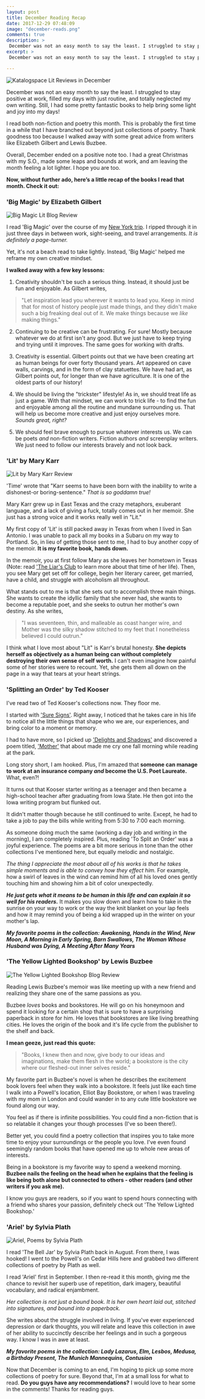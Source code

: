 ```yaml
---
layout: post
title: December Reading Recap
date: 2017-12-29 07:48:09
image: "december-reads.png"
comments: true
description: >
 December was not an easy month to say the least. I struggled to stay positive at work, filled my days with just routine, and totally neglected my own writing. Still, I had some pretty fantastic book to bring some light and joy into my days!
excerpt: >
 December was not an easy month to say the least. I struggled to stay positive at work, filled my days with just routine, and totally neglected my own writing. Still, I had some pretty fantastic book to bring some light and joy into my days!

---
```

![Katalogspace Lit Reviews in December](/katalog/assets/december-reads.png)

December was not an easy month to say the least. I struggled to stay positive at work, filled my days with just routine, and totally neglected my own writing. Still, I had some pretty fantastic books to help bring some light and joy into my days!

I read both non-fiction and poetry this month. This is probably the first time in a while that I have branched out beyond just collections of poetry. Thank goodness too because I walked away with some great advice from writers like Elizabeth Gilbert and Lewis Buzbee.

Overall, December ended on a positive note too. I had a great Christmas with my S.O., made some leaps and bounds at work, and am leaving the month feeling a lot lighter. I hope you are too.

**Now, without further ado, here’s a little recap of the books I read that month. Check it out:**

### 'Big Magic' by Elizabeth Gilbert
![Big Magic Lit Blog Review](/katalog/assets/big-magic-elizabeth-gilbert.png)

I read 'Big Magic' over the course of my [New York trip](https://ktagilbert.github.io/katalog//2017/12/17/finding-time-to-reset.html). I ripped through it in just three days in between work, sight-seeing, and travel arrangements. *It is definitely a page-turner.*

Yet, it's not a beach read to take lightly. Instead, 'Big Magic' helped me reframe my own creative mindset.

**I walked away with a few key lessons:**

1. Creativity shouldn't be such a serious thing. Instead, it should just be fun and enjoyable. As Gilbert writes,
>"Let inspiration lead you wherever it wants to lead you. Keep in mind that for most of history people just made things, and they didn't make such a big freaking deal out of it. We make things because we *like* making things."

2. Continuing to be creative can be frustrating. For sure! Mostly because whatever we do at first isn't any good. But we just have to keep trying and trying until it improves. The same goes for working with drafts.

3. Creativity is essential. Gilbert points out that we have been creating art as human beings for over forty thousand years. Art appeared on cave walls, carvings, and in the form of clay statuettes. We have had art, as Gilbert points out, for longer than we have agriculture. It is one of the oldest parts of our history!

4. We should be living the "trickster" lifestyle! As in, we should treat life as just a game. With that mindset, we can work to trick life - to find the fun and enjoyable among all the routine and mundane surrounding us. That will help us become more creative and just enjoy ourselves more. *Sounds great, right?*

5. We should feel brave enough to pursue whatever interests us. We can be poets *and* non-fiction writers. Fiction authors *and* screenplay writers. We just need to follow our interests bravely and not look back.


### 'Lit' by Mary Karr

![Lit by Mary Karr Review](/katalog/assets/lit-mary-karr.png)

'Time' wrote that "Karr seems to have been born with the inability to write a dishonest-or boring-sentence." *That is so goddamn true!*

Mary Karr grew up in East Texas and the crazy metaphors, exuberant language, and a lack of giving a fuck, totally comes out in her memoir. She just has a strong voice and it works really well in "Lit."

My first copy of 'Lit' is still packed away in Texas from when I lived in San Antonio. I was unable to pack all my books in a Subaru on my way to Portland. So, in lieu of getting those sent to me, I had to buy another copy of the memoir. **It is my favorite book, hands down.**

In the memoir, you at first follow Mary as she leaves her hometown in Texas (Note: read ['The Liar's Club](https://www.goodreads.com/book/show/14241.The_Liars_Club) to learn more about that time of her life). Then, you see Mary get set off for college, begin her literary career, get married, have a child, and struggle with alcoholism all throughout.

What stands out to me is that she sets out to accomplish three main things. She wants to create the idyllic family that she never had, she wants to become a reputable poet, and she seeks to outrun her mother's own destiny. As she writes,

>"I was seventeen, thin, and malleable as coast hanger wire, and Mother was the silky shadow stitched to my feet that I nonetheless believed I could outrun."

I think what I love most about "Lit" is Karr's brutal honesty. **She depicts herself as objectively as a human being can without completely destroying their own sense of self worth.** I can't even imagine how painful some of her stories were to recount. Yet, she gets them all down on the page in a way that tears at your heart strings.


### 'Splitting an Order' by Ted Kooser

I've read two of Ted Kooser's collections now. They floor me.

I started with ['Sure Signs'](https://www.goodreads.com/book/show/239235.Sure_Signs). Right away, I noticed that he takes care in his life to notice all the little things that shape who we are, our experiences, and bring color to a moment or memory.

I had to have more, so I picked up ['Delights and Shadows'](https://www.goodreads.com/book/show/239229.Delights_and_Shadows) and discovered a poem titled, ['Mother'](http://www.ayearofbeinghere.com/2013/04/ted-kooser-mother.html) that about made me cry one fall morning while reading at the park.  

Long story short, I am hooked. Plus, I'm amazed that **someone can manage to work at an insurance company *and* become the U.S. Poet Laureate.** What, even?!

It turns out that Kooser starter writing as a teenager and then became a high-school teacher after graduating from Iowa State. He then got into the Iowa writing program but flunked out.

It didn't matter though because he still continued to write. Except, he had to take a job to pay the bills while writing from 5:30 to 7:00 each morning.

As someone doing much the same (working a day job and writing in the morning), I am completely inspired. Plus, reading
'To Split an Order' was a joyful experience. The poems are a bit more serious in tone than the other collections I've mentioned here, but equally melodic and nostalgic.

*The thing I appreciate the most about all of his works is that he takes simple moments and is able to convey how they effect him.* For example, how a swirl of leaves in the wind can remind him of all his loved ones gently touching him and showing him a bit of color unexpectedly.

***He just gets what it means to be human in this life and can explain it so well for his readers.*** It makes you slow down and learn how to take in the sunrise on your way to work or the way the knit blanket on your lap feels and how it may remind you of being a kid wrapped up in the winter on your mother's lap.

***My favorite poems in the collection: Awakening, Hands in the Wind, New Moon, A Morning in Early Spring, Barn Swallows, The Woman Whose Husband was Dying, A Meeting After Many Years***


### 'The Yellow Lighted Bookshop' by Lewis Buzbee
![The Yellow Lighted Bookshop Blog Review](/katalog/assets/yellow-lighted-bookshop.png)

Reading Lewis Buzbee's memoir was like meeting up with a new friend and realizing they share one of the same passions as you.

Buzbee *loves* books and bookstores. He will go on his honeymoon and spend it looking for a certain shop that is sure to have a surprising paperback in store for him. He loves that bookstores are like living breathing cities. He loves the origin of the book and it's life cycle from the publisher to the shelf and back.

**I mean geeze, just read this quote:**

>"Books, I knew then and now, give body to our ideas and imaginations, make them flesh in the world; a bookstore is the city where our fleshed-out inner selves reside."

My favorite part in Buzbee's novel is when he describes the excitement book lovers feel when they walk into a bookstore. It feels just like each time I walk into a Powell's location, Elliot Bay Bookstore, or when I was traveling with my mom in London and could wander in to any cute little bookstore we found along our way.

You feel as if there is infinite possibilities. You could find a non-fiction that is so relatable it changes your though processes (I've so been there!).

Better yet, you could find a poetry collection that inspires you to take more time to enjoy your surroundings or the people you love. I've even found seemingly random books that have opened me up to whole new areas of interests.

Being in a bookstore is my favorite way to spend a weekend morning. **Buzbee nails the feeling on the head when he explains that the feeling is like being both alone but connected to others - other readers (and other writers if you ask me).**

I know you guys are readers, so if you want to spend hours connecting with a friend who shares your passion, definitely check out 'The Yellow Lighted Bookshop.'


### 'Ariel' by Sylvia Plath
![Ariel, Poems by Sylvia Plath](/katalog/assets/sylvia-plath-ariel.png)

I read 'The Bell Jar' by Sylvia Plath back in August. From there, I was hooked! I went to the Powell's on Cedar Hills here and grabbed two different collections of poetry by Plath as well.

I read 'Ariel' first in September. I then re-read it this month, giving me the chance to revisit her superb use of repetition, dark imagery, beautiful vocabulary, and radical enjambment.

*Her collection is not just a bound book. It is her own heart laid out, stitched into signatures, and bound into a paperback.*

She writes about the struggle involved in living. If you've ever experienced depression or dark thoughts, you will relate and leave this collection in awe of her ability to succinctly describe her feelings and in such a gorgeous way. I know I was in awe at least.

***My favorite poems in the collection: Lady Lazarus, Elm, Lesbos, Medusa, a Birthday Present, The Munich Mannequins, Contusion***


Now that December is coming to an end, I'm hoping to pick up some more collections of poetry for sure. Beyond that, I'm at a small loss for what to read. **Do you guys have any recommendations?** I would love to hear some in the comments! Thanks for reading guys.
